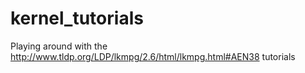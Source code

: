 # kernel_tutorials
Playing around with the http://www.tldp.org/LDP/lkmpg/2.6/html/lkmpg.html#AEN38 tutorials
